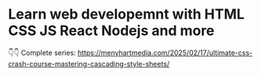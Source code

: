 # Learn web developemnt with HTML CSS JS React Nodejs and more

👇👇 Complete series: 
https://menyhartmedia.com/2025/02/17/ultimate-css-crash-course-mastering-cascading-style-sheets/
